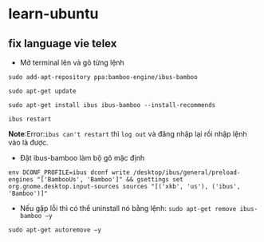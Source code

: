 # learn-ubuntu
## fix language vie telex
- Mở terminal lên và gõ từng lệnh
  
`sudo add-apt-repository ppa:bamboo-engine/ibus-bamboo`

 `sudo apt-get update`
 
`sudo apt-get install ibus ibus-bamboo --install-recommends`

`ibus restart `

**Note**:Error:`ibus can't restart` thì `log out` và đăng nhập lại rồi nhập lệnh vào là được.

- Đặt ibus-bamboo làm bộ gõ mặc định

`env DCONF_PROFILE=ibus dconf write /desktop/ibus/general/preload-engines "['BambooUs', 'Bamboo']" && gsettings set org.gnome.desktop.input-sources sources "[('xkb', 'us'), ('ibus', 'Bamboo')]"`

- Nếu gặp lỗi thì có thể uninstall nó bằng lệnh:
`sudo apt-get remove ibus-bamboo –y`

`sudo apt-get autoremove –y`
  
